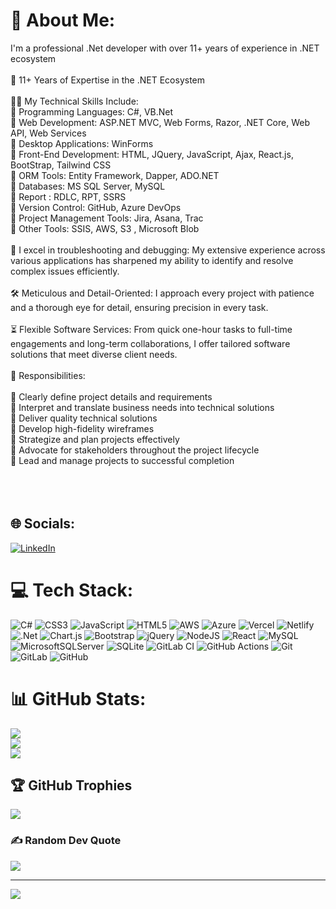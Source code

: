 # 💫 About Me:
I'm a professional .Net developer with over 11+ years of experience in .NET ecosystem<br><br>🎯 11+ Years of Expertise in the .NET Ecosystem<br><br>👨‍💻 My Technical Skills Include:<br>🔹 Programming Languages: C#, VB.Net<br>🔹 Web Development: ASP.NET MVC, Web Forms, Razor, .NET Core, Web API, Web Services<br>🔹 Desktop Applications: WinForms<br>🔹 Front-End Development: HTML, JQuery, JavaScript, Ajax, React.js, BootStrap, Tailwind CSS<br>🔹 ORM Tools: Entity Framework, Dapper, ADO.NET<br>🔹 Databases: MS SQL Server, MySQL<br>🔹 Report : RDLC, RPT, SSRS<br>🔹 Version Control: GitHub, Azure DevOps<br>🔹 Project Management Tools: Jira, Asana, Trac<br>🔹 Other Tools: SSIS, AWS, S3 , Microsoft Blob <br><br>🎯 I excel in troubleshooting and debugging: My extensive experience across various applications has sharpened my ability to identify and resolve complex issues efficiently.<br><br>🛠️ Meticulous and Detail-Oriented: I approach every project with patience and a thorough eye for detail, ensuring precision in every task.<br><br>⏳ Flexible Software Services: From quick one-hour tasks to full-time engagements and long-term collaborations, I offer tailored software solutions that meet diverse client needs.<br><br>📝 Responsibilities:<br><br>🔹 Clearly define project details and requirements<br>🔹 Interpret and translate business needs into technical solutions<br>🔹 Deliver quality technical solutions<br>🔹 Develop high-fidelity wireframes<br>🔹 Strategize and plan projects effectively<br>🔹 Advocate for stakeholders throughout the project lifecycle<br>🔹 Lead and manage projects to successful completion<br><br><br><br>


## 🌐 Socials:
[![LinkedIn](https://img.shields.io/badge/LinkedIn-%230077B5.svg?logo=linkedin&logoColor=white)](https://linkedin.com/in/biren-mistry) 

# 💻 Tech Stack:
![C#](https://img.shields.io/badge/c%23-%23239120.svg?style=for-the-badge&logo=csharp&logoColor=white) ![CSS3](https://img.shields.io/badge/css3-%231572B6.svg?style=for-the-badge&logo=css3&logoColor=white) ![JavaScript](https://img.shields.io/badge/javascript-%23323330.svg?style=for-the-badge&logo=javascript&logoColor=%23F7DF1E) ![HTML5](https://img.shields.io/badge/html5-%23E34F26.svg?style=for-the-badge&logo=html5&logoColor=white) ![AWS](https://img.shields.io/badge/AWS-%23FF9900.svg?style=for-the-badge&logo=amazon-aws&logoColor=white) ![Azure](https://img.shields.io/badge/azure-%230072C6.svg?style=for-the-badge&logo=microsoftazure&logoColor=white) ![Vercel](https://img.shields.io/badge/vercel-%23000000.svg?style=for-the-badge&logo=vercel&logoColor=white) ![Netlify](https://img.shields.io/badge/netlify-%23000000.svg?style=for-the-badge&logo=netlify&logoColor=#00C7B7) ![.Net](https://img.shields.io/badge/.NET-5C2D91?style=for-the-badge&logo=.net&logoColor=white) ![Chart.js](https://img.shields.io/badge/chart.js-F5788D.svg?style=for-the-badge&logo=chart.js&logoColor=white) ![Bootstrap](https://img.shields.io/badge/bootstrap-%238511FA.svg?style=for-the-badge&logo=bootstrap&logoColor=white) ![jQuery](https://img.shields.io/badge/jquery-%230769AD.svg?style=for-the-badge&logo=jquery&logoColor=white) ![NodeJS](https://img.shields.io/badge/node.js-6DA55F?style=for-the-badge&logo=node.js&logoColor=white) ![React](https://img.shields.io/badge/react-%2320232a.svg?style=for-the-badge&logo=react&logoColor=%2361DAFB) ![MySQL](https://img.shields.io/badge/mysql-4479A1.svg?style=for-the-badge&logo=mysql&logoColor=white) ![MicrosoftSQLServer](https://img.shields.io/badge/Microsoft%20SQL%20Server-CC2927?style=for-the-badge&logo=microsoft%20sql%20server&logoColor=white) ![SQLite](https://img.shields.io/badge/sqlite-%2307405e.svg?style=for-the-badge&logo=sqlite&logoColor=white) ![GitLab CI](https://img.shields.io/badge/gitlab%20CI-%23181717.svg?style=for-the-badge&logo=gitlab&logoColor=white) ![GitHub Actions](https://img.shields.io/badge/github%20actions-%232671E5.svg?style=for-the-badge&logo=githubactions&logoColor=white) ![Git](https://img.shields.io/badge/git-%23F05033.svg?style=for-the-badge&logo=git&logoColor=white) ![GitLab](https://img.shields.io/badge/gitlab-%23181717.svg?style=for-the-badge&logo=gitlab&logoColor=white) ![GitHub](https://img.shields.io/badge/github-%23121011.svg?style=for-the-badge&logo=github&logoColor=white)
# 📊 GitHub Stats:
![](https://github-readme-stats.vercel.app/api?username=biren9559&theme=vue-dark&hide_border=false&include_all_commits=false&count_private=false)<br/>
![](https://github-readme-streak-stats.herokuapp.com/?user=biren9559&theme=vue-dark&hide_border=false)<br/>
![](https://github-readme-stats.vercel.app/api/top-langs/?username=biren9559&theme=vue-dark&hide_border=false&include_all_commits=false&count_private=false&layout=compact)

## 🏆 GitHub Trophies
![](https://github-profile-trophy.vercel.app/?username=biren9559&theme=radical&no-frame=false&no-bg=true&margin-w=4)

### ✍️ Random Dev Quote
![](https://quotes-github-readme.vercel.app/api?type=horizontal&theme=radical)

---
[![](https://visitcount.itsvg.in/api?id=biren9559&icon=0&color=0)](https://visitcount.itsvg.in)

<!-- Proudly created with GPRM ( https://gprm.itsvg.in ) -->
